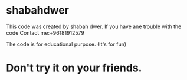 # shabahdwer
This code was created by shabah dwer.
If you have ane trouble with the code
           Contact me:+96181912579

The code is for educational purpose.
(It's for fun)

# Don't try it on your friends.
